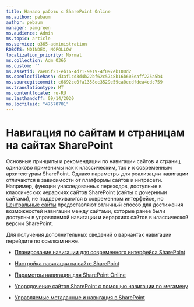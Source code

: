 ```yaml
---
title: Начало работы с SharePoint Online
ms.author: pebaum
author: pebaum
manager: pamgreen
ms.audience: Admin
ms.topic: article
ms.service: o365-administration
ROBOTS: NOINDEX, NOFOLLOW
localization_priority: Normal
ms.collection: Adm_O365
ms.custom: ''
ms.assetid: 7ae05f21-eb16-4d71-9e19-4f097eb100d2
ms.openlocfilehash: d3af1cd3d4b22bf62c5748b16b605eaff225a5b4
ms.sourcegitcommit: c6692ce0fa1358ec3529e59ca0ecdfdea4cdc759
ms.translationtype: MT
ms.contentlocale: ru-RU
ms.lasthandoff: 09/14/2020
ms.locfileid: "47670701"
---
```

# <a name="site-and-page-navigation-in-sharepoint-sites"></a>Навигация по сайтам и страницам на сайтах SharePoint

Основные принципы и рекомендации по навигации сайтов и страниц одинаково применимы как к классическим, так и к современным архитектурам SharePoint. Однако параметры для реализации навигации отличаются в зависимости от платформы сайтов и интрасети. Например, функции унаследованных переходов, доступные в классических иерархиях сайтов SharePoint (сайты с дочерними сайтами), не поддерживаются в современном интерфейсе, но [Центральные сайты](https://support.office.com/article/fe26ae84-14b7-45b6-a6d1-948b3966427f) предоставляют отличный способ для достижения возможностей навигации между сайтами, которые ранее были доступны в управляемой навигации и иерархиях сайтов в классической версии SharePoint.

 Для получения дополнительных сведений о вариантах навигации перейдите по ссылкам ниже.

 - [Планирование навигации для современного интерфейса SharePoint](https://docs.microsoft.com/sharepoint/plan-navigation-modern-experience)

- [Настройка навигации на сайте SharePoint](https://support.office.com/article/customize-the-navigation-on-your-sharepoint-site-3cd61ae7-a9ed-4e1e-bf6d-4655f0bf25ca)

- [Параметры навигации для SharePoint Online](https://docs.microsoft.com/office365/enterprise/navigation-options-for-sharepoint-online)
 
- [Упорядочение сайтов SharePoint с помощью навигации по мегамену](https://techcommunity.microsoft.com/t5/Microsoft-SharePoint-Blog/Organize-your-SharePoint-sites-with-megamenu-navigation-and-new/ba-p/328068)

- [Управляемые метаданные и навигация в SharePoint](https://docs.microsoft.com/sharepoint/dev/general-development/managed-metadata-and-navigation-in-sharepoint)


